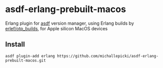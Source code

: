 # asdf-erlang-prebuilt-macos

Erlang plugin for [asdf](https://github.com/asdf-vm/asdf) version manager, using Erlang builds by [erlef/otp_builds](https://github.com/erlef/otp_builds/), for Apple silicon MacOS devices

## Install

```
asdf plugin-add erlang https://github.com/michallepicki/asdf-erlang-prebuilt-macos.git
```
